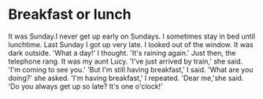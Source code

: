 # Breakfast or lunch
It was Sunday.I never get up early on Sundays. I sometimes stay in bed until lunchtime. Last Sunday I got up very late. I looked out of the window. It was dark outside. 'What a day!' I thought. 'It's raining again.' Just then, the telephone rang. It was my aunt Lucy. 'I've just arrived by train,' she said. 'I'm coming to see you.'
'But I'm still having breakfast,' I said.
'What are you doing?' she asked.
'I'm having breakfast,' I repeated.
'Dear me,'she said. 'Do you always get up so late? It's one o'clock!'
